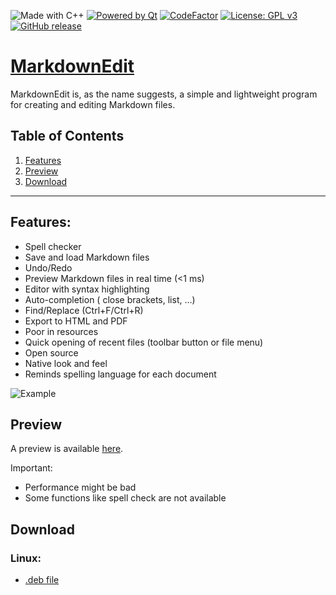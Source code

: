 ![Made with C++](https://forthebadge.com/images/badges/made-with-c-plus-plus.svg)
[![Powered by Qt](https://forthebadge.com/images/badges/powered-by-qt.svg)](https://qt.io)
[![CodeFactor](https://www.codefactor.io/repository/github/software-made-easy/markdownedit/badge/main)](https://www.codefactor.io/repository/github/software-made-easy/markdownedit/overview/main)
[![License: GPL v3](https://img.shields.io/badge/License-GPLv3-blue.svg)](https://www.gnu.org/licenses/gpl-3.0)
[![GitHub release](https://img.shields.io/github/release/software-made-easy/MarkdownEdit.svg)](https://github.com/software-made-easy/MarkdownEdit/releases/)


# [MarkdownEdit](https://software-made-easy.github.io/MarkdownEdit/)

MarkdownEdit is, as the name suggests, a simple and lightweight program for creating and editing Markdown files.

## Table of Contents

1. [Features](#features)
2. [Preview](#preview)
3. [Download](#dependencies)

-------

## Features:

- Spell checker
- Save and load Markdown files
- Undo/Redo
- Preview Markdown files in real time (<1 ms)
- Editor with syntax highlighting
- Auto-completion ( close brackets, list, ...)
- Find/Replace (Ctrl+F/Ctrl+R)
- Export to HTML and PDF
- Poor in resources
- Quick opening of recent files (toolbar button or file menu)
- Open source
- Native look and feel
- Reminds spelling language for each document

![Example](doc/images/Example.png)

## Preview

A preview is available [here](https://software-made-easy.github.io/MarkdownEdit/markdownedit.html).

Important:
- Performance might be bad
- Some functions like spell check are not available

## Download
### Linux:

- [.deb file](https://github.com/software-made-easy/MarkdownEdit/releases/latest/download/MarkdownEdit.deb)
